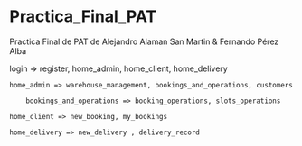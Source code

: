 # Practica_Final_PAT
Practica Final de PAT de Alejandro Alaman San Martin &amp; Fernando Pérez Alba

login => register, home_admin, home_client, home_delivery

    home_admin => warehouse_management, bookings_and_operations, customers

        bookings_and_operations => booking_operations, slots_operations

    home_client => new_booking, my_bookings

    home_delivery => new_delivery , delivery_record